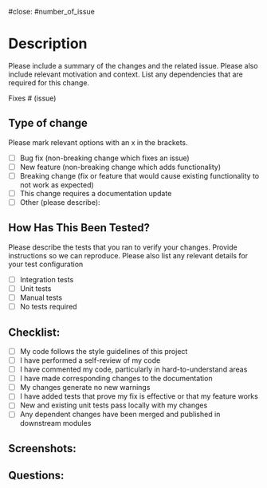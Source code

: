 #close: #number_of_issue

# Description

Please include a summary of the changes and the related issue. Please also include relevant motivation and context. List any dependencies that are required for this change.

Fixes # (issue)

## Type of change

Please mark relevant options with an x in the brackets.

- [ ] Bug fix (non-breaking change which fixes an issue)
- [ ] New feature (non-breaking change which adds functionality)
- [ ] Breaking change (fix or feature that would cause existing functionality to not work as expected)
- [ ] This change requires a documentation update
- [ ] Other (please describe): 

## How Has This Been Tested?

Please describe the tests that you ran to verify your changes. Provide instructions so we can reproduce. Please also list any relevant details for your test configuration

- [ ] Integration tests
- [ ] Unit tests
- [ ] Manual tests
- [ ] No tests required

## Checklist:

- [ ] My code follows the style guidelines of this project
- [ ] I have performed a self-review of my code
- [ ] I have commented my code, particularly in hard-to-understand areas
- [ ] I have made corresponding changes to the documentation
- [ ] My changes generate no new warnings
- [ ] I have added tests that prove my fix is effective or that my feature works
- [ ] New and existing unit tests pass locally with my changes
- [ ] Any dependent changes have been merged and published in downstream modules

## Screenshots:

## Questions:

